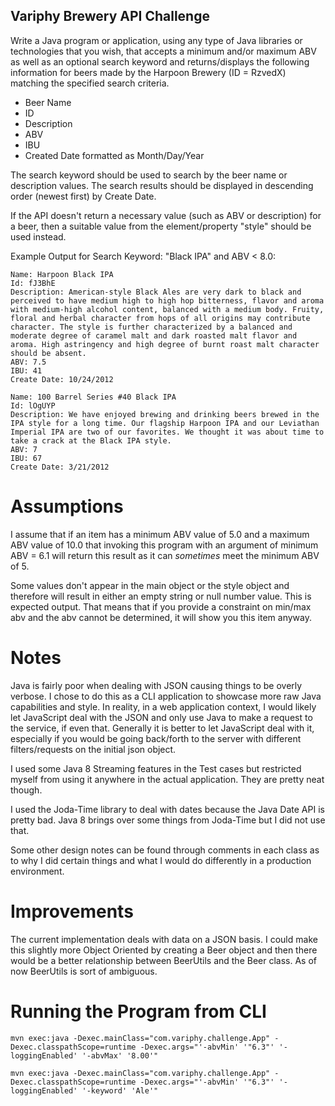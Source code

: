 ## Variphy Brewery API Challenge

Write a Java program or application, using any type of Java libraries or technologies that you wish, that accepts a minimum and/or maximum ABV as well as an optional search keyword and returns/displays the following information for beers made by the Harpoon Brewery (ID = RzvedX) matching the specified search criteria.

- Beer Name
- ID
- Description
- ABV
- IBU
- Created Date formatted as Month/Day/Year

The search keyword should be used to search by the beer name or description values.  The search results should be displayed in descending order (newest first) by Create Date.

If the API doesn't return a necessary value (such as ABV or description) for a beer, then a suitable value from the element/property "style" should be used instead.


Example Output for Search Keyword: "Black IPA" and ABV < 8.0:

```
Name: Harpoon Black IPA
Id: fJ3BhE
Description: American-style Black Ales are very dark to black and perceived to have medium high to high hop bitterness, flavor and aroma with medium-high alcohol content, balanced with a medium body. Fruity, floral and herbal character from hops of all origins may contribute character. The style is further characterized by a balanced and moderate degree of caramel malt and dark roasted malt flavor and aroma. High astringency and high degree of burnt roast malt character should be absent.
ABV: 7.5
IBU: 41
Create Date: 10/24/2012

Name: 100 Barrel Series #40 Black IPA
Id: lOgUYP
Description: We have enjoyed brewing and drinking beers brewed in the IPA style for a long time. Our flagship Harpoon IPA and our Leviathan Imperial IPA are two of our favorites. We thought it was about time to take a crack at the Black IPA style.
ABV: 7
IBU: 67
Create Date: 3/21/2012
```

# Assumptions
I assume that if an item has a minimum ABV value of 5.0 and a maximum ABV value of 10.0 that invoking this program with an argument of minimum ABV = 6.1 will return this result as it can *sometimes* meet the minimum ABV of 5.

Some values don't appear in the main object or the style object and therefore will result in either an empty string or null number value. This is expected output.
That means that if you provide a constraint on min/max abv and the abv cannot be determined, it will show you this item anyway.

# Notes
Java is fairly poor when dealing with JSON causing things to be overly verbose. I chose to do this as a CLI application to showcase more raw Java capabilities and style. In reality, in a web application context, I would likely let JavaScript deal with the JSON and only use Java to make a request to the service, if even that. Generally it is better to let JavaScript deal with it, especially if you would be going back/forth to the server with different filters/requests on the initial json object.

I used some Java 8 Streaming features in the Test cases but restricted myself from using it anywhere in the actual application. They are pretty neat though.

I used the Joda-Time library to deal with dates because the Java Date API is pretty bad. Java 8 brings over some things from Joda-Time but I did not use that.

Some other design notes can be found through comments in each class as to why I did certain things and what I would do differently in a production environment.

# Improvements
The current implementation deals with data on a JSON basis. I could make this slightly more Object Oriented by creating a Beer object
and then there would be a better relationship between BeerUtils and the Beer class. As of now BeerUtils is sort of ambiguous.

# Running the Program from CLI

```
mvn exec:java -Dexec.mainClass="com.variphy.challenge.App" -Dexec.classpathScope=runtime -Dexec.args="'-abvMin' '"6.3"' '-loggingEnabled' '-abvMax' '8.00'"
```
```
mvn exec:java -Dexec.mainClass="com.variphy.challenge.App" -Dexec.classpathScope=runtime -Dexec.args="'-abvMin' '"6.3"' '-loggingEnabled' '-keyword' 'Ale'"
```